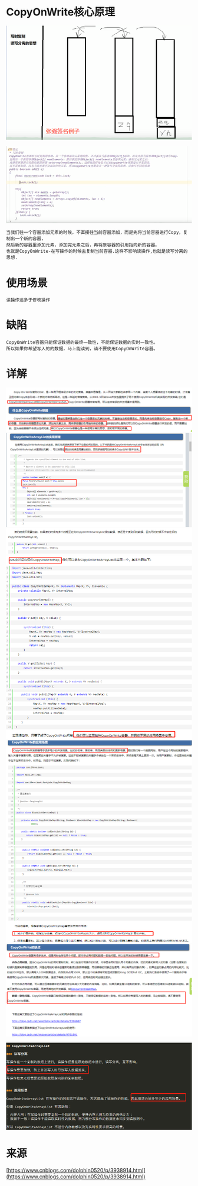 # CopyOnWrite核心原理

![](../../pics/写时复制思想.png)

![](../../pics/CopyOnWriteArrayList-核心思想.png)

    当我们往一个容器添加元素的时候，不直接往当前容器添加，而是先将当前容器进行Copy，复制出一个新的容器，
    然后新的容器里添加元素，添加完元素之后，再将原容器的引用指向新的容器。
    也就是CopyOnWrite-在写操作的时候去复制当前容器.这样不影响读操作,也就是读写分离的思想.

# 使用场景

    读操作远多于修改操作

# 缺陷

    CopyOnWrite容器只能保证数据的最终一致性，不能保证数据的实时一致性。
    所以如果你希望写入的的数据，马上能读到，请不要使用CopyOnWrite容器。
 
# 详解

![](../../pics/Copy-On-Write详解01.png)
![](../../pics/Copy-On-Write详解02.png)
![](../../pics/Copy-On-Write详解03.png)
![](../../pics/Copy-On-Write详解04.png)
![](../../pics/Copy-On-Write详解05.png)
![](../../pics/Copy-On-Write详解06.png)
![](../../pics/Copy-On-Write详解07.png)
![](../../pics/Copy-On-Write详解08.png)

![](../../pics/Copy-On-Write.png)

# 来源

[https://www.cnblogs.com/dolphin0520/p/3938914.html](https://www.cnblogs.com/dolphin0520/p/3938914.html)